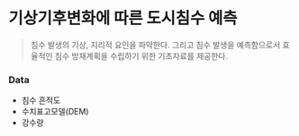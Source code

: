 # 기상기후변화에 따른 도시침수 예측
> 침수 발생의 기상, 지리적 요인을 파악한다. 그리고 침수 발생을 예측함으로서 효율적인 침수 방재계획을 수립하기 위한 기초자료를 제공한다.

### Data
* 침수 흔적도
* 수치표고모델(DEM)
* 강수량
